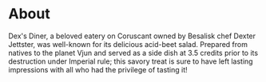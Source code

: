 # About

Dex's Diner, a beloved eatery on Coruscant owned by Besalisk chef Dexter Jettster, was well-known for its delicious acid-beet salad.
Prepared from natives to the planet Vjun and served as a side dish at 3.5 credits prior to its destruction under Imperial rule; this savory treat is sure to have left lasting impressions with all who had the privilege of tasting it!
